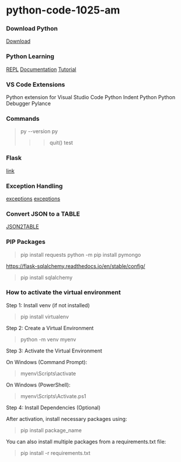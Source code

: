 # python-code-1025-am

### Download Python
[Download](https://www.python.org/downloads/)

### Python Learning
[REPL](https://realpython.com/python-repl/)
[Documentation](https://docs.python.org/3.12/index.html)
[Tutorial](https://docs.python.org/3.12/tutorial/index.html)


### VS Code Extensions
Python extension for Visual Studio Code
Python Indent
Python
Python Debugger
Pylance


### Commands
> py --version
> py
>
> > > quit()
> > > test

### Flask
[link](https://flask.palletsprojects.com/en/stable/)


### Exception Handling 
[exceptions](https://docs.python.org/3/tutorial/errors.html#exception-chaining)
[exceptions](https://www.geeksforgeeks.org/built-exceptions-python/)


### Convert JSON to a TABLE
[JSON2TABLE](https://jsontotable.org/)

### PIP Packages
>pip install requests
>python -m pip install pymongo

https://flask-sqlalchemy.readthedocs.io/en/stable/config/

>pip install sqlalchemy

### How to activate the virtual environment 

Step 1: Install venv (if not installed)
>pip install virtualenv

Step 2: Create a Virtual Environment
>python -m venv myenv

Step 3: Activate the Virtual Environment

On Windows (Command Prompt):
>myenv\Scripts\activate 

On Windows (PowerShell):
>myenv\Scripts\Activate.ps1

Step 4: Install Dependencies (Optional)

After activation, install necessary packages using:
>pip install package_name

You can also install multiple packages from a requirements.txt file:
>pip install -r requirements.txt